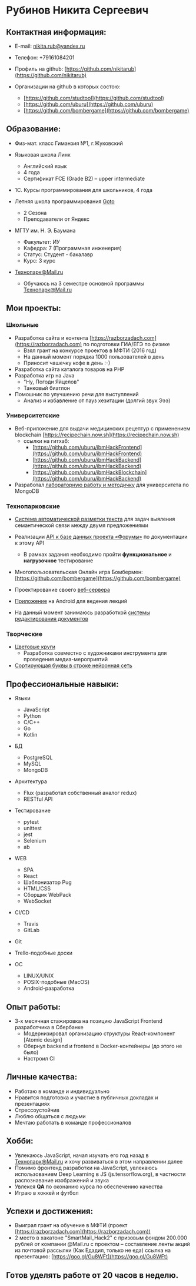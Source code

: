 # Рубинов Никита Сергеевич 

## Контактная информация:
* E-mail: nikita.rub@yandex.ru 
* Телефон: +79161084201

* Профиль на github: [https://github.com/nikitarub](https://github.com/nikitarub)
* Организации на github в которых состою:
    * [https://github.com/studtool](https://github.com/studtool)
    * [https://github.com/uburu](https://github.com/uburu)
    * [https://github.com/bombergame](https://github.com/bombergame)

## Образование:

* Физ-мат. класс Гиманзия №1, г.Жуковский 

* Языковая школа Линк 
    * Английский язык
    * 4 года 
    * Сертификат FCE (Grade B2) – upper intermediate
    
* 1С. Курсы программирования для школьников, 4 года

* Летняя школа программирования [Goto](https://goto.msk.ru)
    * 2 Сезона 
    * Преподаватели от Яндекс

* МГТУ им. Н. Э. Баумана 
    * Факультет: ИУ
    * Кафедра: 7 (Программная инженерия) 
    * Статус: Студент - бакалавр
    * Курс: 3 курс

* Технопарк@Mail.ru
    * Обучаюсь на 3 семестре основной программы Технопарк@Mail.ru 

## Мои проекты:

### Школьные
* Разработка сайта и контента [https://razborzadach.com](https://razborzadach.com) по подготовки ГИА/ЕГЭ по физике
    * Взял грант на конкурсе проектов в МФТИ (2016 год)
    * На данный момент порядка 1000 пользователей в день
    * Приносит чашечку кофе в день :-)
* Разработка сайта каталога товаров на PHP
* Разработка игр на Java
    * "Ну, Погоди Яйцелов"
    * Танковый биатлон
* Помошник по улучшению речи для выступлений
    * Анализ и избавление от пауз хезитации (долгий звук Эээ)

### Университетские 
* Веб-приложение для выдачи медицинских рецептур с применением blockchain [https://recipechain.now.sh](https://recipechain.now.sh) 
    * ссылки на гитхаб:
        * [https://github.com/uburu/ibmHackFrontend](https://github.com/uburu/ibmHackFrontend)
        * [https://github.com/uburu/ibmHackBackend](https://github.com/uburu/ibmHackBackend)
        * [https://github.com/uburu/ibmHackBlockchain](https://github.com/uburu/ibmHackBackend)
* Разработал [лабораторную работу и методичку](https://github.com/uburu/db_mongo_bmstu) для университета по MongoDB 

### Технопарковские
* [Система автоматической разметки текста](https://github.com/uburu/autoMarkup) для задач выяления семантической связи между двумя предложениями 
* Реализации [API к базе данных проекта «Форумы»](https://github.com/nikitarub/technopark_db) по документации к этому API
    * В рамках задания необходимо пройти **функциональное** и **нагрузочное** тестирование
* Многопользовательская Онлайн игра Бомбермен: [https://github.com/bombergame](https://github.com/bombergame)
* Проектирование своего [веб-сервера](https://github.com/nikitarub/highload)
* [Приложение](https://github.com/studtool/android-app/blob/dev/app/release/app-release.apk) на Android для ведения лекций

* На данный момент занимаюсь разработкой [системы редактирования документов](https://github.com/studtool)

### Творческие
* [Цветовые круги](https://uburu.github.io)
    * Разработка совместно с художниками инструмента для проведения медиа-мероприятий 
* [Сортирующая буквы в строке нейронная сеть](https://github.com/uburu/simple-nets/blob/master/sorting_net/sorting_net.ipynb)

## Профессиональные навыки:

* Языки 
    * JavaScript
    * Python
    * C/C++
    * Go
    * Kotlin

* БД
    * PostgreSQL
    * MySQL
    * MongoDB

* Архитектура
    * Flux (разработал собственный аналог redux)
    * RESTful API

* Тестирование
    * pytest
    * unittest
    * jest
    * Selenium
    * ab

* WEB
    * SPA
    * React
    * Шаблонизатор Pug
    * HTML/CSS
    * Сборщик WebPack
    * WebSocket

* CI/CD 
    * Travis
    * GitLab

* Git

* Trello-подобные доски

* ОС 
    * LINUX/UNIX 
    * POSIX-подобные (MacOS)
    * Android-разработка

## Опыт работы:
* 3-х месячная стажировка на позицию JavaScript Frontend разработчика в Сбербанке
    * Модернизировал организацию структуры React-компонент [Atomic design]
    * Обернул backend и frontend в Docker-контейнеры (до этого не было)
    * Настроил CI

## Личные качества:

* Работаю в команде и индивидуально
* Нравится подготовка и участие в публичных докладах и презентациях
* Стрессоустойчив
* Люблю общаться с людьми
* Мечтаю работать в команде профессионалов


## Хобби:
* Увлекаюсь JavaScript, начал изучать его год назад в Технопарк@Mail.ru и хочу развиваться в этом направлении далее 
* Помимо фронтенд разработки на JavaScript, увлекаюсь использованием Deep Learning в JS (js.tensorflow.org), в частности распознавание изображений и звука
* Увлекся **QA** по оконанию курса по обеспечению  качества
* Играю в хоккей и футбол


## Успехи и достижения:
* Выиграл грант на обучение в МФТИ (проект [https://razborzadach.com](https://razborzadach.com))
* 2 место в хакатоне "SmartMail_Hack2" с призовым фондом 200.000 рублей от компании @Mail.ru с проектом – составление ленты акций из почтовой рассылки (Как Едадил, только не еда)
ссылка на презентацию: [https://goo.gl/Gu8WFt](https://goo.gl/Gu8WFt)

## Готов уделять работе от 20 часов в неделю. 
